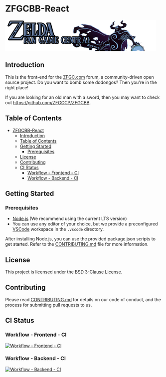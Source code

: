 # ZFGCBB-React

![logo](./src/assets/images/logo.png)

## Introduction

This is the front-end for the [ZFGC.com](http://zfgc.com) forum, a community-driven open source project. Do you want to bomb some dodongos? Then you're in the right place!

If you are looking for an old man with a sword, then you may want to check out <https://github.com/ZFGCCP/ZFGCBB>.

## Table of Contents

- [ZFGCBB-React](#zfgcbb-react)
  - [Introduction](#introduction)
  - [Table of Contents](#table-of-contents)
  - [Getting Started](#getting-started)
    - [Prerequisites](#prerequisites)
  - [License](#license)
  - [Contributing](#contributing)
  - [CI Status](#ci-status)
    - [Workflow - Frontend - CI](#workflow---frontend---ci)
    - [Workflow - Backend - CI](#workflow---backend---ci)

## Getting Started

### Prerequisites

- [Node.js](https://nodejs.org/en/download/) (We recommend using the current LTS version)
- You can use any editor of your choice, but we provide a preconfigured [VSCode](https://code.visualstudio.com/) workspace in the `.vscode` directory.

After installing Node.js, you can use the provided package.json scripts to get started. Refer to the [CONTRIBUTING.md](CONTRIBUTING.md) file for more information.

## License

This project is licensed under the [BSD 3-Clause License](LICENSE).

## Contributing

Please read [CONTRIBUTING.md](CONTRIBUTING.md) for details on our code of conduct, and the process for submitting pull requests to us.

## CI Status

### Workflow - Frontend - CI

[![Workflow - Frontend - CI](https://github.com/ZFGCCP/ZFGCBB-React/actions/workflows/workflow-ci.yml/badge.svg)](https://github.com/ZFGCCP/ZFGCBB-React/actions/workflows/workflow-ci.yml)

### Workflow - Backend - CI

[![Workflow - Backend - CI](https://github.com/ZFGCCP/ZFGCBB/actions/workflows/ci.yml/badge.svg)](https://github.com/ZFGCCP/ZFGCBB/actions/workflows/ci.yml)

<!-- ## Acknowledgments
FIXME: #97 add a script to automatically generate this section.
We would like to thank the following people for their contributions to this project: -->
